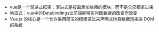 * vue是一个渐进式框架：渐进式是按需添加依赖的模块，而不是全部都拿过来
* 响应式：vue中的Databindings让前端能够实时因数据的改变而改变
* Vue.js 的核心是一个允许采用简洁的模板语法来声明式地将数据渲染进 DOM 的系统